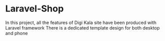 # Laravel-Shop
In this project, all the features of Digi Kala site have been produced with Laravel framework There is a dedicated template design for both desktop and phone
